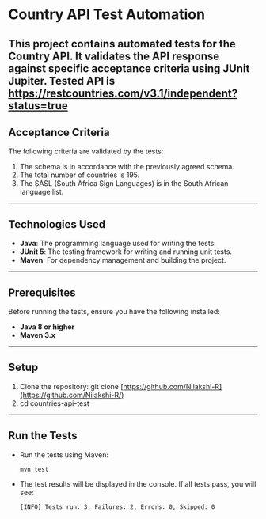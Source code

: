 # Country API Test Automation

This project contains automated tests for the Country API. It validates the API response against specific acceptance criteria using **JUnit Jupiter**.
Tested API is https://restcountries.com/v3.1/independent?status=true
---

## **Acceptance Criteria**
The following criteria are validated by the tests:
1. The schema is in accordance with the previously agreed schema.
2. The total number of countries is 195.
3. The SASL (South Africa Sign Languages) is in the South African language list.

---

## **Technologies Used**
- **Java**: The programming language used for writing the tests.
- **JUnit 5**: The testing framework for writing and running unit tests.
- **Maven**: For dependency management and building the project.

---

## **Prerequisites**
Before running the tests, ensure you have the following installed:
- **Java 8 or higher**
- **Maven 3.x**

---

## **Setup**
1. Clone the repository:
   git clone [https://github.com/Nilakshi-R](https://github.com/Nilakshi-R/)
2. cd countries-api-test

---

## **Run the Tests**
- Run the tests using Maven:
  ```
  mvn test
  ```
- The test results will be displayed in the console. If all tests pass, you will see:
  ```
  [INFO] Tests run: 3, Failures: 2, Errors: 0, Skipped: 0
  ```
